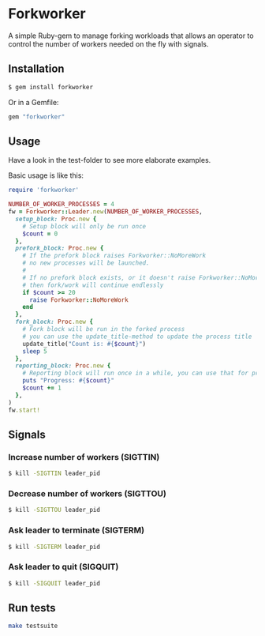 # Forkworker

A simple Ruby-gem to manage forking workloads that allows an operator to control the number of workers needed on the fly with signals.

## Installation

```bash
$ gem install forkworker
```

Or in a Gemfile:

```ruby
gem "forkworker"
```

## Usage

Have a look in the test-folder to see more elaborate examples.

Basic usage is like this:

```ruby
require 'forkworker'

NUMBER_OF_WORKER_PROCESSES = 4
fw = Forkworker::Leader.new(NUMBER_OF_WORKER_PROCESSES,
  setup_block: Proc.new {
    # Setup block will only be run once
    $count = 0
  },
  prefork_block: Proc.new {
    # If the prefork block raises Forkworker::NoMoreWork
    # no new processes will be launched.
    #
    # If no prefork block exists, or it doesn't raise Forkworker::NoMoreWork
    # then fork/work will continue endlessly
    if $count >= 20
      raise Forkworker::NoMoreWork
    end
  },
  fork_block: Proc.new {
    # Fork block will be run in the forked process
    # you can use the update_title-method to update the process title
    update_title("Count is: #{$count}")
    sleep 5
  },
  reporting_block: Proc.new {
    # Reporting block will run once in a while, you can use that for printing progress
    puts "Progress: #{$count}"
    $count += 1
  },
)
fw.start!
```

## Signals

### Increase number of workers (SIGTTIN)

```bash
$ kill -SIGTTIN leader_pid
```

### Decrease number of workers (SIGTTOU)

```bash
$ kill -SIGTTOU leader_pid
```

### Ask leader to terminate (SIGTERM)

```bash
$ kill -SIGTERM leader_pid
```

### Ask leader to quit (SIGQUIT)

```bash
$ kill -SIGQUIT leader_pid
```

## Run tests

```bash
make testsuite
```

